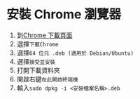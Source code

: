 # 安裝 Chrome 瀏覽器
1. 到[Chrome 下載頁面](https://www.google.com/intl/zh-TW/chrome/)
2. 選擇`下載Chrome`
3. 選擇`64 位元 .deb (適用於 Debian/Ubuntu)`
3. 選擇`接受並安裝`
4. 打開下載資料夾
5. 開啟右鍵`在此開啟終端機`
6. 輸入`sudo dpkg -i <安裝檔案名稱>.deb`
